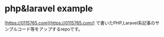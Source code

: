 # php&laravel example
[https://0115765.com](https://0115765.com/) で書いたPHP,Laravel系記事のサンプルコード等をアップするrepoです。
